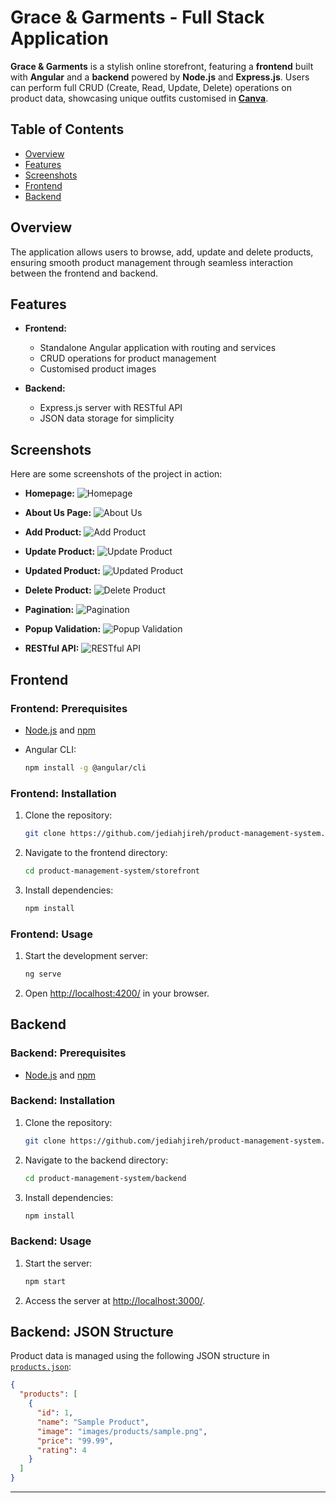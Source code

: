 # Grace & Garments - Full Stack Application

**Grace & Garments** is a stylish online storefront, featuring a **frontend** built with **Angular** and a **backend** powered by **Node.js** and **Express.js**. Users can perform full CRUD (Create, Read, Update, Delete) operations on product data, showcasing unique outfits customised in [**Canva**](canva.com).

## Table of Contents

- [Overview](#overview)
- [Features](#features)
- [Screenshots](#screenshots)
- [Frontend](#frontend)
- [Backend](#backend)

## Overview

The application allows users to browse, add, update and delete products, ensuring smooth product management through seamless interaction between the frontend and backend.

## Features

- **Frontend:**

  - Standalone Angular application with routing and services
  - CRUD operations for product management
  - Customised product images

- **Backend:**
  - Express.js server with RESTful API
  - JSON data storage for simplicity

## Screenshots

Here are some screenshots of the project in action:

- **Homepage:**
  ![Homepage](./docs/screenshots/project-in-action/frontend/homepage.png)

- **About Us Page:**
  ![About Us](./docs/screenshots/project-in-action/frontend/about-us.png)

- **Add Product:**
  ![Add Product](./docs/screenshots/project-in-action/frontend/add-product.png)

- **Update Product:**
  ![Update Product](./docs/screenshots/project-in-action/frontend/update-product.png)

- **Updated Product:**
  ![Updated Product](./docs/screenshots/project-in-action/frontend/updated-product.png)

- **Delete Product:**
  ![Delete Product](./docs/screenshots/project-in-action/frontend/delete-product.png)

- **Pagination:**
  ![Pagination](./docs/screenshots/project-in-action/frontend/pagination.png)

- **Popup Validation:**
  ![Popup Validation](./docs/screenshots/project-in-action/frontend/popup-validation.png)

- **RESTful API:**
  ![RESTful API](./docs/screenshots/project-in-action/backend/API-formatted.png)

## Frontend

### Frontend: Prerequisites

- [Node.js](https://nodejs.org/) and [npm](https://www.npmjs.com/)
- Angular CLI:

  ```zsh
  npm install -g @angular/cli
  ```

### Frontend: Installation

1. Clone the repository:

   ```zsh
   git clone https://github.com/jediahjireh/product-management-system.git
   ```

2. Navigate to the frontend directory:

   ```zsh
   cd product-management-system/storefront
   ```

3. Install dependencies:

   ```zsh
   npm install
   ```

### Frontend: Usage

1. Start the development server:

   ```zsh
   ng serve
   ```

2. Open [http://localhost:4200/](http://localhost:4200/) in your browser.

## Backend

### Backend: Prerequisites

- [Node.js](https://nodejs.org/) and [npm](https://www.npmjs.com/)

### Backend: Installation

1. Clone the repository:

   ```zsh
   git clone https://github.com/jediahjireh/product-management-system.git
   ```

2. Navigate to the backend directory:

   ```zsh
   cd product-management-system/backend
   ```

3. Install dependencies:

   ```zsh
   npm install
   ```

### Backend: Usage

1. Start the server:

   ```zsh
   npm start
   ```

2. Access the server at [http://localhost:3000/](http://localhost:3000/).

## Backend: JSON Structure

Product data is managed using the following JSON structure in [`products.json`](/backend/products.json):

```json
{
  "products": [
    {
      "id": 1,
      "name": "Sample Product",
      "image": "images/products/sample.png",
      "price": "99.99",
      "rating": 4
    }
  ]
}
```

---
